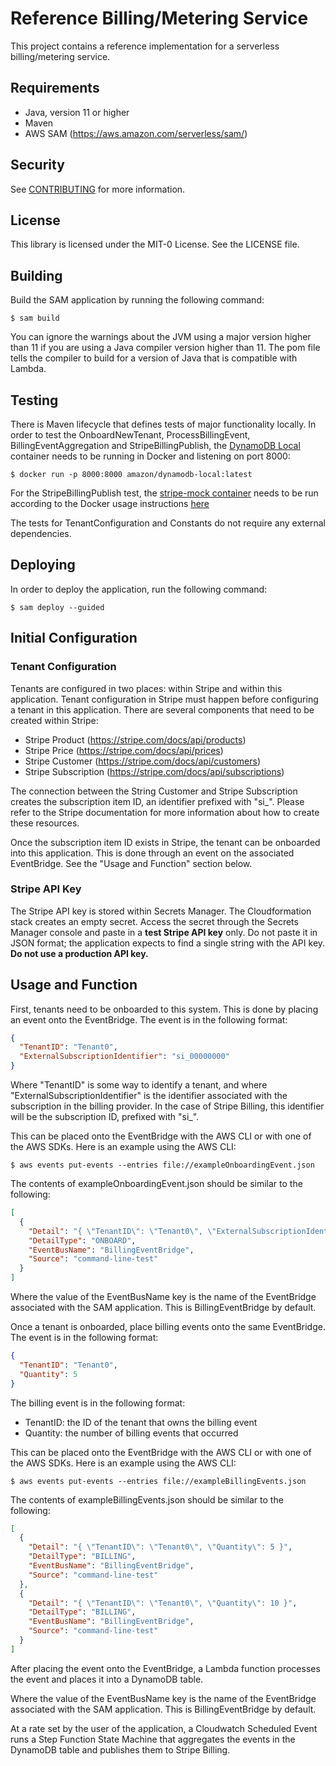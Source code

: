 # Reference Billing/Metering Service

This project contains a reference implementation for a serverless billing/metering service.

## Requirements

* Java, version 11 or higher
* Maven
* AWS SAM (https://aws.amazon.com/serverless/sam/)

## Security

See [CONTRIBUTING](CONTRIBUTING.md#security-issue-notifications) for more information.

## License

This library is licensed under the MIT-0 License. See the LICENSE file.

## Building

Build the SAM application by running the following command:

```
$ sam build
```

You can ignore the warnings about the JVM using a major version higher than 11 if you are
using a Java compiler version higher than 11. The pom file tells the compiler to build for a version
of Java that is compatible with Lambda.

## Testing

There is Maven lifecycle that defines tests of major functionality locally. In order to
test the OnboardNewTenant, ProcessBillingEvent, BillingEventAggregation and StripeBillingPublish, the
[DynamoDB Local](https://hub.docker.com/r/amazon/dynamodb-local/) container needs to be running in Docker
and listening on port 8000:

```shell script
$ docker run -p 8000:8000 amazon/dynamodb-local:latest
```

For the StripeBillingPublish test, the [stripe-mock container](https://hub.docker.com/r/stripemock/stripe-mock) needs
to be run according to the Docker usage instructions [here](https://github.com/stripe/stripe-mock)

The tests for TenantConfiguration and Constants do not require any external dependencies.

## Deploying

In order to deploy the application, run the following command:

```shell script
$ sam deploy --guided
```

## Initial Configuration

### Tenant Configuration

Tenants are configured in two places: within Stripe and within this application. Tenant configuration in Stripe must
happen before configuring a tenant in this application. There are several components that need to be created within
Stripe:
* Stripe Product (https://stripe.com/docs/api/products)
* Stripe Price (https://stripe.com/docs/api/prices)
* Stripe Customer (https://stripe.com/docs/api/customers)
* Stripe Subscription (https://stripe.com/docs/api/subscriptions)

The connection between the String Customer and Stripe Subscription creates the subscription item ID, an identifier
prefixed with "si\_". Please refer to the Stripe documentation for more information about how to create
these resources.

Once the subscription item ID exists in Stripe, the tenant can be onboarded into this application. This is done
through an event on the associated EventBridge. See the "Usage and Function" section below.

### Stripe API Key

The Stripe API key is stored within Secrets Manager. The Cloudformation stack creates an empty secret.
Access the secret through the Secrets Manager console and paste in a **test Stripe API key** only. Do not
paste it in JSON format; the application expects to find a single string with the API key. **Do not use a production
API key.**

## Usage and Function

First, tenants need to be onboarded to this system. This is done by placing an event onto the EventBridge. The 
event is in the following format:

```json
{
  "TenantID": "Tenant0",
  "ExternalSubscriptionIdentifier": "si_00000000"
}
```

Where "TenantID" is some way to identify a tenant, and where "ExternalSubscriptionIdentifier" is the identifier 
associated with the subscription in the billing provider. In the case of Stripe Billing, this identifier will be 
the subscription ID, prefixed with "si\_".

This can be placed onto the EventBridge with the AWS CLI or with one of the AWS SDKs. Here is an example using the
AWS CLI:

```shell script
$ aws events put-events --entries file://exampleOnboardingEvent.json
```

The contents of exampleOnboardingEvent.json should be similar to the following:
```json
[
  {
    "Detail": "{ \"TenantID\": \"Tenant0\", \"ExternalSubscriptionIdentifier\": \"si_00000000\" }",
    "DetailType": "ONBOARD",
    "EventBusName": "BillingEventBridge",
    "Source": "command-line-test"
  }
]
```

Where the value of the EventBusName key is the name of the EventBridge associated with the SAM application. This is
BillingEventBridge by default.

Once a tenant is onboarded, place billing events onto the same EventBridge. The event is in the following format:

```json
{ 
  "TenantID": "Tenant0",
  "Quantity": 5
}
```

The billing event is in the following format:
* TenantID: the ID of the tenant that owns the billing event
* Quantity: the number of billing events that occurred

This can be placed onto the EventBridge with the AWS CLI or with one of the AWS SDKs. Here is an example using the
AWS CLI:

```shell script
$ aws events put-events --entries file://exampleBillingEvents.json
```

The contents of exampleBillingEvents.json should be similar to the following:
```json
[
  {
    "Detail": "{ \"TenantID\": \"Tenant0\", \"Quantity\": 5 }",
    "DetailType": "BILLING",
    "EventBusName": "BillingEventBridge",
    "Source": "command-line-test"
  },
  {
    "Detail": "{ \"TenantID\": \"Tenant0\", \"Quantity\": 10 }",
    "DetailType": "BILLING",
    "EventBusName": "BillingEventBridge",
    "Source": "command-line-test"
  }
]
```

After placing the event onto the EventBridge, a Lambda function processes the event and places it into a DynamoDB
table.

Where the value of the EventBusName key is the name of the EventBridge associated with the SAM application. This is
BillingEventBridge by default.

At a rate set by the user of the application, a Cloudwatch Scheduled Event runs a Step Function State Machine that 
aggregates the events in the DynamoDB table and publishes them to Stripe Billing.
